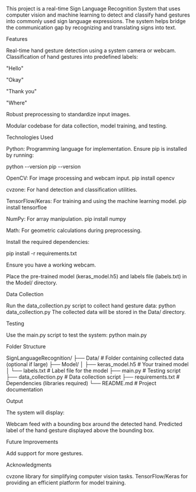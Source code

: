 This project is a real-time Sign Language Recognition System that uses computer vision and machine learning to detect and classify hand gestures into commonly used sign language expressions. The system helps bridge the communication gap by recognizing and translating signs into text.

Features

Real-time hand gesture detection using a system camera or webcam.
Classification of hand gestures into predefined labels:

"Hello"

"Okay"

"Thank you"

"Where"

Robust preprocessing to standardize input images.

Modular codebase for data collection, model training, and testing.

Technologies Used

Python: Programming language for implementation.
Ensure pip is installed by running:

python --version
pip --version

OpenCV: For image processing and webcam input.
pip install opencv

cvzone: For hand detection and classification utilities.

TensorFlow/Keras: For training and using the machine learning model.
pip install tensorfloe

NumPy: For array manipulation.
pip install numpy

Math: For geometric calculations during preprocessing.


Install the required dependencies:

pip install -r requirements.txt


Ensure you have a working webcam.

Place the pre-trained model (keras_model.h5) and labels file (labels.txt) in the Model/ directory.


Data Collection

Run the data_collection.py script to collect hand gesture data:
python data_collection.py
The collected data will be stored in the Data/ directory.


Testing

Use the main.py script to test the system:
python main.py


Folder Structure

SignLanguageRecognition/
├── Data/                 # Folder containing collected data (optional if large)
├── Model/
│   ├── keras_model.h5    # Your trained model
│   └── labels.txt        # Label file for the model
├── main.py               # Testing script
├── data_collection.py    # Data collection script
├── requirements.txt      # Dependencies (libraries required)
└── README.md             # Project documentation


Output

The system will display:

Webcam feed with a bounding box around the detected hand.
Predicted label of the hand gesture displayed above the bounding box.


Future Improvements

Add support for more gestures.


Acknowledgments

cvzone library for simplifying computer vision tasks.
TensorFlow/Keras for providing an efficient platform for model training.
